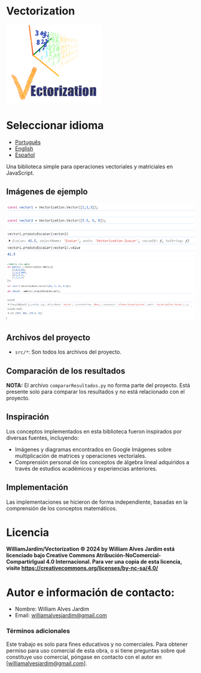 # Vectorization
![Logo do projeto](https://github.com/WilliamJardim/Vectorization/blob/main/imagens/logo256x256.png)

# Seleccionar idioma
* [Português](README-Portugues.md)
* [English](README-English.md)
* [Español](README-Español.md)

Una biblioteca simple para operaciones vectoriales y matriciales en JavaScript.

## Imágenes de ejemplo
![Ejemplo 1 - Producto escalar entre vectores](https://github.com/WilliamJardim/Vectorization/blob/main/imagens/exemplos/exemplo1.png)
![Ejemplo 2 - Producto escalar de una matriz con un vector](https://github.com/WilliamJardim/Vectorization/blob/main/imagens/exemplos/exemplo2.png)

## Archivos del proyecto
- `src/*`: Son todos los archivos del proyecto.

## Comparación de los resultados
**NOTA:** El archivo `compararResultados.py` no forma parte del proyecto. Está presente solo para comparar los resultados y no está relacionado con el proyecto.

## Inspiración
Los conceptos implementados en esta biblioteca fueron inspirados por diversas fuentes, incluyendo:
- Imágenes y diagramas encontrados en Google Imágenes sobre multiplicación de matrices y operaciones vectoriales.
- Comprensión personal de los conceptos de álgebra lineal adquiridos a través de estudios académicos y experiencias anteriores.

## Implementación
Las implementaciones se hicieron de forma independiente, basadas en la comprensión de los conceptos matemáticos.

# Licencia
**WilliamJardim/Vectorization © 2024 by William Alves Jardim está licenciado bajo Creative Commons Atribución-NoComercial-CompartirIgual 4.0 Internacional. Para ver una copia de esta licencia, visite https://creativecommons.org/licenses/by-nc-sa/4.0/**

# Autor e información de contacto:
 - Nombre: William Alves Jardim
 - Email: williamalvesjardim@gmail.com

### Términos adicionales
Este trabajo es solo para fines educativos y no comerciales. Para obtener permiso para uso comercial de esta obra, o si tiene preguntas sobre qué constituye uso comercial, póngase en contacto con el autor en [williamalvesjardim@gmail.com].